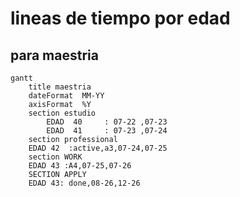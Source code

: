 # lineas de tiempo por edad

## para maestria

```mermaid
gantt
    title maestria
    dateFormat  MM-YY
    axisFormat  %Y
    section estudio
        EDAD  40     : 07-22 ,07-23
        EDAD  41     : 07-23 ,07-24
    section professional
    EDAD 42  :active,a3,07-24,07-25
    section WORK
    EDAD 43 :A4,07-25,07-26
    SECTION APPLY
    EDAD 43: done,08-26,12-26
```
